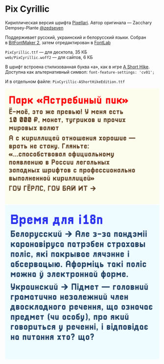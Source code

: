 # Pix Cyrillic

Кириллическая версия шрифта [Pixellari](https://github.com/zedseven/Pixellari). Автор оригинала — Zacchary Dempsey-Plante [@zedseven](https://github.com/zedseven)

Поддерживает русский, украинский и белорусский языки. Собран в [BitFontMaker 2](https://www.pentacom.jp/pentacom/bitfontmaker2/), затем отредактирован в [FontLab](https://www.fontlab.com)

`PixCyrillic.ttf` — для десктопа, 35 КБ  
`web/PixCyrillic.woff2` — для сайтов, 6 КБ

В шрифт встроена стилизованная буква «а», как в игре [A Short Hike](https://ashorthike.com). Доступна как альтернативный символ: `font-feature-settings: 'cv01';`

И в отдельном файле: `PixCyrillic-AShortHikeEdition.ttf`

![Превью на русском](preview/russian.png)
![Превью на украинском и белорусском](preview/ukrainian-belarusian.png)